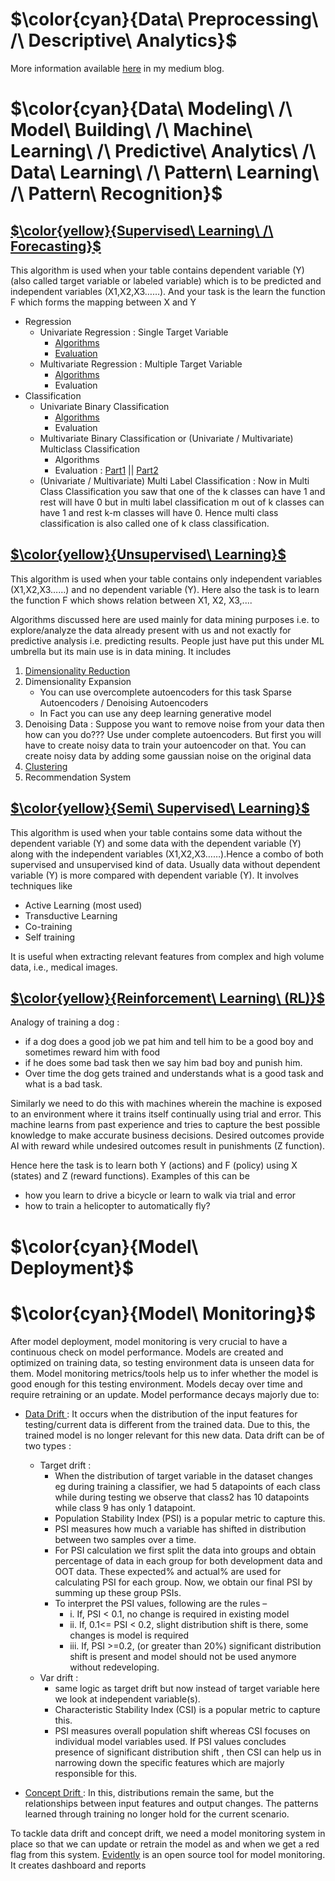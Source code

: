 # $\color{cyan}{Data\ Preprocessing\ /\ Descriptive\ Analytics}$
More information available [here](https://khetansarvesh.medium.com/tabular-data-pre-processing-pipeline-af083cab9c52) in my medium blog.


# $\color{cyan}{Data\ Modeling\ /\ Model\ Building\ /\ Machine\ Learning\ /\ Predictive\ Analytics\ /\ Data\ Learning\ /\ Pattern\ Learning\ /\ Pattern\ Recognition}$

## <ins> $\color{yellow}{Supervised\ Learning\ /\ Forecasting}$ </ins>

This algorithm is used when your table contains dependent variable (Y) (also called target variable or labeled variable) which is to be predicted and independent variables (X1,X2,X3……). And your task is the learn the function F which forms the mapping between X and Y
- Regression
    - Univariate Regression : Single Target Variable
        - [Algorithms](https://github.com/khetansarvesh/Tabular-Cross-Sectional-Modelling/blob/main/modelling/univariate_regression.md)
        - [Evaluation](https://github.com/khetansarvesh/Tabular-Cross-Sectional-Modelling/blob/main/modelling/univariate_regression_eval.md) 
    - Multivariate Regression : Multiple Target Variable
        - [Algorithms](https://khetansarvesh.medium.com/multivariate-regression-4b828cf88437)
        - Evaluation 
- Classification
    - Univariate Binary Classification
        - [Algorithms](https://github.com/khetansarvesh/Tabular-Cross-Sectional-Modelling/blob/main/modelling/univariate_binary_classification.md)
        - Evaluation
    - Multivariate Binary Classification or (Univariate / Multivariate) Multiclass Classification
        - Algorithms
        - Evaluation : [Part1](https://www.youtube.com/watch?v=tYZ6cpatw-w) || [Part2](https://www.youtube.com/watch?v=vP06aMoz4v8)
    - (Univariate / Multivariate) Multi Label Classification : Now in Multi Class Classification you saw that one of the k classes can have 1 and rest will have 0 but in multi label classification m out of k classes can have 1 and rest k-m classes will have 0. Hence multi class classification is also called one of k class classification.


## <ins> $\color{yellow}{Unsupervised\ Learning}$ </ins>
This algorithm is used when your table contains only  independent variables (X1,X2,X3……) and no dependent variable (Y). Here also the task is to learn the function F which shows relation between X1, X2, X3,....

Algorithms discussed here are used mainly for data mining purposes i.e. to explore/analyze the data already present with us and not exactly for predictive analysis i.e. predicting results. People just have put this under ML umbrella but its main use is in data mining. It includes 

1. [Dimensionality Reduction](https://github.com/khetansarvesh/Tabular-Cross-Sectional-Modelling/blob/main/modelling/dim_reduction.md)
2. Dimensionality Expansion
    - You can use overcomplete autoencoders for this task Sparse Autoencoders / Denoising Autoencoders
    - In Fact you can use any deep learning generative model
3. Denoising Data : Suppose you want to remove noise from your data then how can you do??? Use under complete autoencoders. But first you will have to create noisy data to train your autoencoder on that. You can create noisy data by adding some gaussian noise on the original data 
4. [Clustering](https://khetansarvesh.medium.com/decoding-clustering-algorithms-14375f1aedbd#d5b5)
5. Recommendation System



## <ins> $\color{yellow}{Semi\ Supervised\ Learning}$ </ins>
This algorithm is used when your table contains some data without the dependent variable (Y) and some data with the dependent variable (Y) along with the independent variables (X1,X2,X3……).Hence a combo of both supervised and unsupervised kind of data. Usually data without dependent variable (Y) is more compared with dependent variable (Y). It involves techniques like
- Active Learning (most used)
- Transductive Learning 
- Co-training 
- Self training
  
It is useful when extracting relevant features from complex and high volume data, i.e., medical images. 


## <ins> $\color{yellow}{Reinforcement\ Learning\ (RL)}$ </ins>
Analogy of training a dog : 
- if a dog does a good job we pat him and tell him to be a good boy and sometimes reward him with food 
- if he does some bad task then we say him bad boy and punish him. 
- Over time the dog gets trained and understands what is a good task and what is a bad task.

Similarly we need to do this with machines wherein the machine is exposed to an environment where it trains itself continually using trial and error. This machine learns from past experience and tries to capture the best possible knowledge to make accurate business decisions. Desired outcomes provide AI with reward while undesired outcomes result in punishments (Z function).

Hence here the task is to learn both Y (actions) and F (policy) using X (states) and Z (reward functions). Examples of this can be 
- how you learn to drive a bicycle or learn to walk via trial and error
- how to train a helicopter to automatically fly? 



# $\color{cyan}{Model\ Deployment}$

# $\color{cyan}{Model\ Monitoring}$
After model deployment, model monitoring is very crucial to have a continuous check on model performance. Models are created and optimized on training data, so testing environment data is unseen data for them. Model monitoring metrics/tools help us to infer whether the model is good enough for this testing environment. Models decay over time and require retraining or an update. Model performance decays majorly due to:
- <ins> Data Drift </ins>: It occurs when the distribution of the input features for testing/current data is different from the trained data. Due to this, the trained model is no longer relevant for this new data. Data drift can be of two types : 
    - Target drift :
        - When the distribution of target variable in the dataset changes eg during training a classifier, we had 5 datapoints of each class while during testing we observe that class2 has 10 datapoints while class 9 has only 1 datapoint.
        - Population Stability Index (PSI) is a popular metric to capture this.
        - PSI measures how much a variable has shifted in distribution between two samples over a time.
        - For PSI calculation we first split the data into groups and obtain percentage of data in each group for both development data and OOT data. These expected% and actual% are used for calculating PSI for each group. Now, we obtain our final PSI by summing up these group PSIs.
        - To interpret the PSI values, following are the rules –
            - i. If, PSI < 0.1, no change is required in existing model
            - ii. If, 0.1<= PSI < 0.2, slight distribution shift is there, some changes is model is required
            - iii. If, PSI >=0.2, (or greater than 20%) significant distribution shift is present and model should not be used anymore without redeveloping.
    - Var drift :
        - same logic as target drift but now instead of target variable here we look at independent variable(s).
        - Characteristic Stability Index (CSI) is a popular metric to capture this.
        - PSI measures overall population shift whereas CSI focuses on individual model variables used. If PSI values concludes presence of significant distribution shift , then CSI can help us in narrowing down the specific features which are majorly responsible for this.


- <ins> Concept Drift </ins>: In this, distributions remain the same, but the relationships between input features and output changes. The patterns learned through training no longer hold for the current scenario.

To tackle data drift and concept drift, we need a model monitoring system in place so that we can update or retrain the model as and when we get a red flag from this system. [Evidently](https://github.com/evidentlyai/evidently) is an open source tool for model monitoring. It creates dashboard and reports
